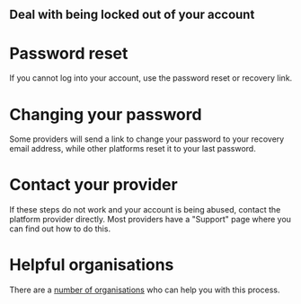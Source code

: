 ## Deal with being locked out of your account

# Password reset
If you cannot log into your account, use the password reset or recovery link.
<br>
# Changing your password
Some providers will send a link to change your password to your recovery email address, while other platforms reset it to your last password.
<br>
# Contact your provider
If these steps do not work and your account is being abused, contact the platform provider directly. Most providers have a "Support" page where you can find out how to do this.
<br>
# Helpful organisations
There are a [number of organisations](topics/practice-1-emergencies/1-seeking-help/3-5-learn.md) who can help you with this process.
<br>
>   

